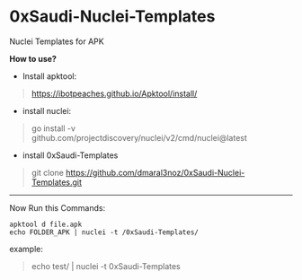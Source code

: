 # 0xSaudi-Nuclei-Templates
Nuclei Templates for APK 

**How to use?**

 - Install apktool: 

> https://ibotpeaches.github.io/Apktool/install/

 - install nuclei: 
> go install -v github.com/projectdiscovery/nuclei/v2/cmd/nuclei@latest

- install 0xSaudi-Templates
> git clone https://github.com/dmaral3noz/0xSaudi-Nuclei-Templates.git

--- 
Now Run this Commands: 

    apktool d file.apk
	echo FOLDER_APK | nuclei -t /0xSaudi-Templates/

example:
> echo test/  | nuclei -t 0xSaudi-Templates
